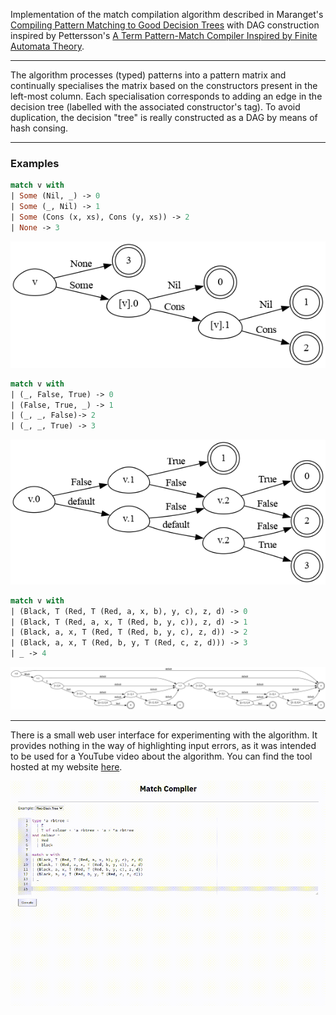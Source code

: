 Implementation of the match compilation algorithm described in Maranget's
[Compiling Pattern Matching to Good Decision Trees](http://moscova.inria.fr/~maranget/papers/ml05e-maranget.pdf)
with DAG construction inspired by Pettersson's
[A Term Pattern-Match Compiler Inspired by Finite Automata Theory](https://www.classes.cs.uchicago.edu/archive/2011/spring/22620-1/papers/pettersson92.pdf).

---

The algorithm processes (typed) patterns into a pattern matrix and continually specialises the matrix based on the 
constructors present in the left-most column. Each specialisation corresponds to adding an edge in the decision tree 
(labelled with the associated constructor's tag). To avoid duplication, the decision "tree" is really constructed as a DAG by 
means of hash consing.

---

### Examples
```ocaml
match v with
| Some (Nil, _) -> 0
| Some (_, Nil) -> 1
| Some (Cons (x, xs), Cons (y, xs)) -> 2
| None -> 3
```
![first decision dag](meta/1.png)

```ocaml
match v with
| (_, False, True) -> 0
| (False, True, _) -> 1
| (_, _, False)-> 2
| (_, _, True) -> 3
```
![second decision dag](meta/2.png)

```ocaml
match v with
| (Black, T (Red, T (Red, a, x, b), y, c), z, d) -> 0
| (Black, T (Red, a, x, T (Red, b, y, c)), z, d) -> 1
| (Black, a, x, T (Red, T (Red, b, y, c), z, d)) -> 2
| (Black, a, x, T (Red, b, y, T (Red, c, z, d))) -> 3
| _ -> 4
```
![third decision dag](meta/3.png)

---

There is a small web user interface for experimenting with the algorithm.
It provides nothing in the way of highlighting input errors, as it was intended to be 
used for a YouTube video about the algorithm.
You can find the tool hosted at my website [here](https://compiler.club/match).

![user interface tool](meta/ui.gif)
